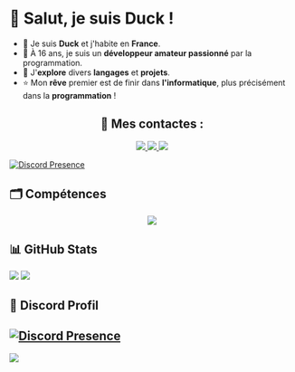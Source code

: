 # 👋 Salut, je suis Duck !
     
- 🥖 Je suis **Duck** et j'habite en **France**.
- 🤖 À 16 ans, je suis un **développeur amateur passionné** par la programmation.
- 🌲 J'**explore** divers **langages** et **projets**.
- ⭐ Mon **rêve** premier est de finir dans **l'informatique**, plus précisément dans la **programmation** !

<div align="center">
  <h2> 📃 Mes contactes : </h2>
</div>

<div align="center">
  <a href="mailto:duckcontact.pro@gmail.com">
    <img src="https://img.shields.io/badge/Gmail-D14836?style=for-the-badge&logo=gmail&logoColor=white" target="_blank"/>
  </a>
  <a href="https://www.duckporfolio.xyz/">
    <img src="https://img.shields.io/badge/Portfolio-8DB59A?style=for-the-badge&logo=About.me&logoColor=white" target="_blank"/>
  </a>
  <a href="https://x.com/DuckDev0">
    <img src="https://img.shields.io/badge/X-%23000000.svg?style=for-the-badge&logo=X&logoColor=white" target="_blank"/>
  </a>
</div>

[![Discord Presence](https://lanyard.cnrad.dev/api/950455147471966279)](https://discord.com/users/950455147471966279)

## 🗂️ Compétences
<div align="center">
  <a href="https://skillicons.dev">
    <img src="https://skillicons.dev/icons?i=nodejs,python,html,css"/>
  </a>
</div>

## 📊 GitHub Stats
![](https://github-readme-stats.vercel.app/api?username=Rroq1&theme=dark&hide_border=false&include_all_commits=false&count_private=false)
![](https://github-readme-stats.vercel.app/api/top-langs/?username=Rroq1&theme=dark&hide_border=false&include_all_commits=false&count_private=false&layout=compact)

## 🤖 Discord Profil

[![Discord Presence](https://lanyard.cnrad.dev/api/950455147471966279)](https://discord.com/users/950455147471966279)
---
[![](https://visitcount.itsvg.in/api?id=Rroq1&icon=0&color=0)](https://visitcount.itsvg.in)

